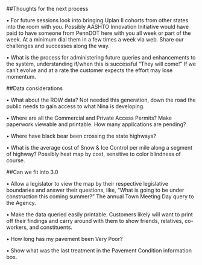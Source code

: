 ##Thoughts for the next process

•	For future sessions look into bringing Uplan II cohorts from other states into the room with you. Possibly AASHTO Innovation Initiative would have paid to have someone from PennDOT here with you all week or part of the week. At a minimum dial them in a few times a week via web. Share our challenges and successes along the way.

•	What is the process for administering future queries and enhancements to the system, understanding if/when this is successful “They will come!” If we can’t evolve and at a rate the customer expects the effort may lose momentum.

##Data considerations

•	What about the ROW data? Not needed this generation, down the road the public needs to gain access to what Nina is developing.

•	Where are all the Commercial and Private Access Permits? Make paperwork viewable and printable. How many applications are pending? 

•	Where have black bear been crossing the state highways?

•	What is the average cost of Snow & Ice Control per mile along a segment of highway? Possibly heat map by cost, sensitive to color blindness of course.

##Can we fit into 3.0

•	Allow a legislator to view the map by their respective legislative boundaries and answer their questions, like, “What is going to be under construction this coming summer?” The annual Town Meeting Day query to the Agency.

•	Make the data queried easily printable. Customers likely will want to print off their findings and carry around with them to show friends, relatives, co-workers, and constituents.

•	How long has my pavement been Very Poor?

•	Show what was the last treatment in the Pavement Condition information box.
